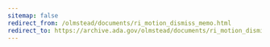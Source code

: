 ```yaml
---
sitemap: false
redirect_from: /olmstead/documents/ri_motion_dismiss_memo.html
redirect_to: https://archive.ada.gov/olmstead/documents/ri_motion_dismiss_memo.html
---
```

